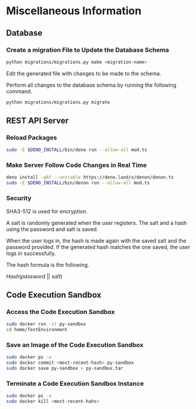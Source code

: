 # Miscellaneous Information

## Database

### Create a migration File to Update the Database Schema

```bash
python migrations/migrations.py make <migration-name>
```

Edit the generated file with changes to be made to the schema.

Perform all changes to the database schema by running the following command.

```bash
python migrations/migrations.py migrate
```

## REST API Server

### Reload Packages

```bash
sudo -E $DENO_INSTALL/bin/deno run --allow-all mod.ts
```

### Make Server Follow Code Changes in Real Time

```bash
deno install -qAf --unstable https://deno.land/x/denon/denon.ts
sudo -E $DENO_INSTALL/bin/denon run --allow-all mod.ts
```

### Security

SHA3-512 is used for encryption.

A salt is randomly generated when the user registers. The salt and a hash using the password and salt is saved.

When the user logs in, the hash is made again with the saved salt and the password provided. If the generated hash matches the one saved, the user logs in successfully.

The hash formula is the following.

_Hash_(_password_ || _salt_)

## Code Execution Sandbox

### Access the Code Execution Sandbox

```bash
sudo docker run -it py-sandbox
cd home/TestEnvironment
```

### Save an Image of the Code Execution Sandbox

```bash
sudo docker ps -a
sudo docker commit <most-recent-hash> py-sandbox
sudo docker save py-sandbox > py-sandbox.tar
```

### Terminate a Code Execution Sandbox Instance

```bash
sudo docker ps -a
sudo docker kill <most-recent-hahs>
```
